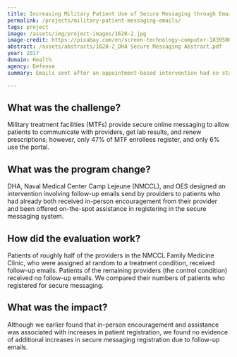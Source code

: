 ```yaml
---
title: Increasing Military Patient Use of Secure Messaging through Email Reminders
permalink: /projects/military-patient-messaging-emails/
tags: project 
image: /assets/img/project-images/1620-2.jpg
image-credit: https://pixabay.com/en/screen-technology-computer-1839500/
abstract: /assets/abstracts/1620-2_DHA Secure Messaging Abstract.pdf
year: 2017
domain: Health
agency: Defense 
summary: Emails sent after an appointment-based intervention had no statistically reliable impact on patient registration for secure messaging

---
```

## What was the challenge?

Military treatment facilities (MTFs) provide secure online messaging to allow patients to communicate with providers, get lab results, and renew prescriptions; however, only 47% of MTF enrollees register, and only 6% use the portal.

## What was the program change?

DHA, Naval Medical Center Camp Lejeune (NMCCL), and OES designed an intervention involving follow-up emails send by providers to patients who had already both received in-person encouragement from their provider and been offered on-the-spot assistance in registering in the secure messaging system.

## How did the evaluation work?

Patients of roughly half of the providers in the NMCCL Family Medicine Clinic, who were assigned at random to a treatment condition, received follow-up emails. Patients of the remaining providers (the control condition) received no follow-up emails.  We compared their numbers of patients who registered for secure messaging. 

## What was the impact?

Although we earlier found that in-person encouragement and assistance was associated with increases in patient registration, we found no evidence of additional increases in secure messaging registration due to follow-up emails.
